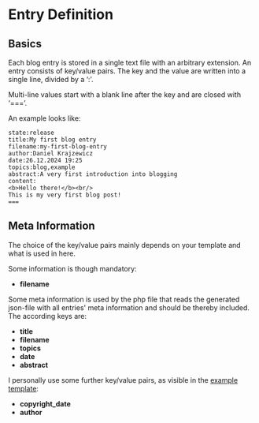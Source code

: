 # Entry Definition

## Basics

Each blog entry is stored in a single text file with an arbitrary extension. An entry consists of key/value pairs. The key and the value are written into a single line, divided by a &#8216;:&#8217;.

Multi-line values start with a blank line after the key and are closed with &#8216;===&#8217;.

An example looks like:

```
state:release
title:My first blog entry
filename:my-first-blog-entry
author:Daniel Krajzewicz
date:26.12.2024 19:25
topics:blog,example
abstract:A very first introduction into blogging
content:
<b>Hello there!</b><br/>
This is my very first blog post!
===
```

## Meta Information

The choice of the key/value pairs mainly depends on your template and what is used in here.

Some information is though mandatory:

* **filename**

Some meta information is used by the php file that reads the generated json-file with all entries&#39; meta information and should be thereby included. The according keys are:

* **title**
* **filename**
* **topics**
* **date**
* **abstract**

I personally use some further key/value pairs, as visible in the [example template](./use_template.md):

* **copyright_date**
* **author**



